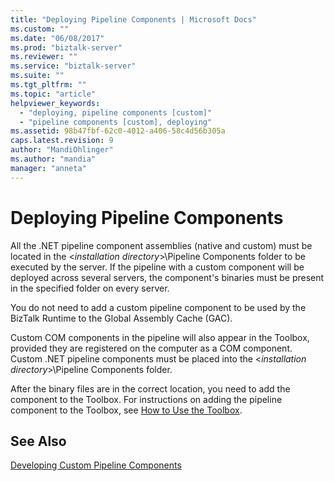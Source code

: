```yaml
---
title: "Deploying Pipeline Components | Microsoft Docs"
ms.custom: ""
ms.date: "06/08/2017"
ms.prod: "biztalk-server"
ms.reviewer: ""
ms.service: "biztalk-server"
ms.suite: ""
ms.tgt_pltfrm: ""
ms.topic: "article"
helpviewer_keywords: 
  - "deploying, pipeline components [custom]"
  - "pipeline components [custom], deploying"
ms.assetid: 98b47fbf-62c0-4012-a406-58c4d56b305a
caps.latest.revision: 9
author: "MandiOhlinger"
ms.author: "mandia"
manager: "anneta"
---
```

# Deploying Pipeline Components
All the .NET pipeline component assemblies (native and custom) must be located in the \<*installation directory*>\Pipeline Components folder to be executed by the server. If the pipeline with a custom component will be deployed across several servers, the component's binaries must be present in the specified folder on every server.  
  
 You do not need to add a custom pipeline component to be used by the BizTalk Runtime to the Global Assembly Cache (GAC).  
  
 Custom COM components in the pipeline will also appear in the Toolbox, provided they are registered on the computer as a COM component. Custom .NET pipeline components must be placed into the \<*installation directory*>\Pipeline Components folder.  
  
 After the binary files are in the correct location, you need to add the component to the Toolbox. For instructions on adding the pipeline component to the Toolbox, see [How to Use the Toolbox](../core/how-to-use-the-toolbox.md).  
  
## See Also  
 [Developing Custom Pipeline Components](../core/developing-custom-pipeline-components.md)